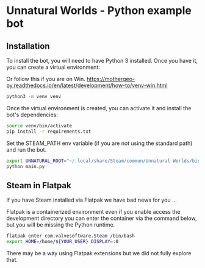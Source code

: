 # Unnatural Worlds - Python example bot

## Installation

To install the bot, you will need to have Python 3 installed. Once you have it, you can create a virtual environment:

Or follow this if you are on Win.
https://mothergeo-py.readthedocs.io/en/latest/development/how-to/venv-win.html

```bash
python3 -m venv venv
```

Once the virtual environment is created, you can activate it and install the bot's dependencies:

```bash
source venv/bin/activate
pip install -r requirements.txt
```

Set the STEAM_PATH env variable (if you are not using the standard path) and run the bot.

```bash
export UNNATURAL_ROOT="~/.local/share/Steam/common/Unnatural Worlds/bin"
python main.py
```

## Steam in Flatpak

If you have Steam installed via Flatpak we have bad news for you ...

Flatpak is a containerized environment even if you enable access the development directory you can enter the container
via the command below, but you will be missing the Python runtime.

```bash
flatpak enter com.valvesoftware.Steam /bin/bash
export HOME=/home/${YOUR_USER} DISPLAY=:0
```

There may be a way using Flatpak extensions but we did not fully explore that. 